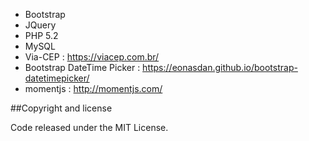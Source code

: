* Bootstrap
* JQuery
* PHP 5.2
* MySQL
* Via-CEP : https://viacep.com.br/
* Bootstrap DateTime Picker : https://eonasdan.github.io/bootstrap-datetimepicker/
* momentjs : http://momentjs.com/


##Copyright and license

Code released under the MIT License.